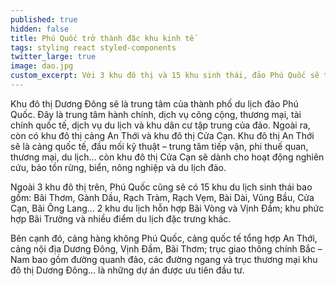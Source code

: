```yaml
---
published: true
hidden: false
title: Phú Quốc trở thành đặc khu kinh tế
tags: styling react styled-components
twitter_large: true
image: dao.jpg
custom_excerpt: Với 3 khu đô thị và 15 khu sinh thái, đảo Phú Quốc sẽ trở thành khu kinh tế – hành chính đặc biệt; trung tâm du lịch sinh thái, nghỉ dưỡng, giải trí cao cấp quốc gia và định hướng còn là trung tâm tài chính tầm cỡ khu vực và quốc tế.
---
```


Khu đô thị Dương Đông sẽ là trung tâm của thành phố du lịch đảo Phú Quốc. Đây là trung tâm hành chính, dịch vụ công cộng, thương mại, tài chính quốc tế, dịch vụ du lịch và khu dân cư tập trung của đảo. Ngoài ra, còn có khu đô thị cảng An Thới và khu đô thị Cửa Cạn. Khu đô thị An Thới sẽ là cảng quốc tế, đầu mối kỹ thuật – trung tâm tiếp vận, phi thuế quan, thương mại, du lịch… còn khu đô thị Cửa Cạn sẽ dành cho hoạt động nghiên cứu, bảo tồn rừng, biển, nông nghiệp và du lịch đảo.

Ngoài 3 khu đô thị trên, Phú Quốc cũng sẽ có 15 khu du lịch sinh thái bao gồm: Bãi Thơm, Gành Dầu, Rạch Tràm, Rạch Vẹm, Bài Dài, Vũng Bầu, Cửa Cạn, Bãi Ông Lang… 2 khu du lịch hỗn hợp Bãi Vòng và Vịnh Đầm; khu phức hợp Bãi Trường và nhiều điểm du lịch đặc trưng khác.

Bên cạnh đó, cảng hàng không Phú Quốc, cảng quốc tế tổng hợp An Thới, cảng nội địa Dương Đông, Vịnh Đầm, Bãi Thơm; trục giao thông chính Bắc – Nam bao gồm đường quanh đảo, các đường ngang và trục thương mại khu đô thị Dương Đông… là những dự án được ưu tiên đầu tư.